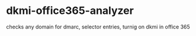# dkmi-office365-analyzer
checks any domain for dmarc, selector entries, turnig on dkmi in office 365
